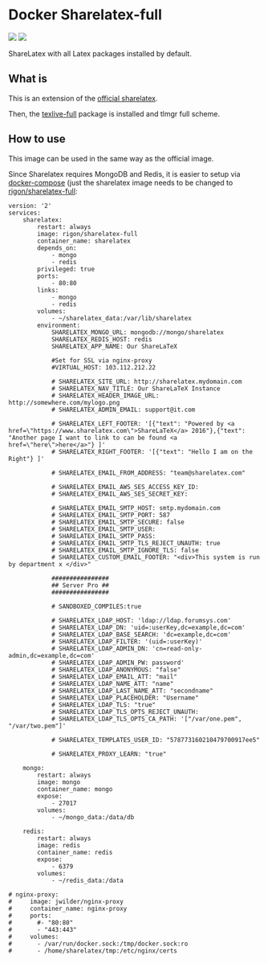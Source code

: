 # Docker Sharelatex-full

[![](https://images.microbadger.com/badges/image/rigon/sharelatex-full.svg)](https://microbadger.com/images/rigon/sharelatex-full "Get your own image badge on microbadger.com") [![](https://images.microbadger.com/badges/version/rigon/sharelatex-full.svg)](https://microbadger.com/images/rigon/sharelatex-full "Get your own version badge on microbadger.com")

ShareLatex with all Latex packages installed by default. 


## What is

This is an extension of the [official sharelatex](https://hub.docker.com/r/sharelatex/sharelatex/).

Then, the [texlive-full](https://packages.ubuntu.com/xenial/texlive-full) package is installed and tlmgr full scheme.


## How to use

This image can be used in the same way as the official image.

Since Sharelatex requires MongoDB and Redis, it is easier to setup via [docker-compose](https://github.com/sharelatex/sharelatex/blob/master/docker-compose.yml)
(just the sharelatex image needs to be changed to [rigon/sharelatex-full](https://hub.docker.com/r/rigon/sharelatex-full/):


	version: '2'
	services:
		sharelatex:
		    restart: always
		    image: rigon/sharelatex-full
		    container_name: sharelatex
		    depends_on:
		        - mongo
		        - redis
		    privileged: true
		    ports:
		        - 80:80
		    links:
		        - mongo
		        - redis
		    volumes:
		        - ~/sharelatex_data:/var/lib/sharelatex
		    environment:
		        SHARELATEX_MONGO_URL: mongodb://mongo/sharelatex
		        SHARELATEX_REDIS_HOST: redis
		        SHARELATEX_APP_NAME: Our ShareLaTeX
		        
		        #Set for SSL via nginx-proxy
		        #VIRTUAL_HOST: 103.112.212.22

		        # SHARELATEX_SITE_URL: http://sharelatex.mydomain.com
		        # SHARELATEX_NAV_TITLE: Our ShareLaTeX Instance
		        # SHARELATEX_HEADER_IMAGE_URL: http://somewhere.com/mylogo.png
		        # SHARELATEX_ADMIN_EMAIL: support@it.com

		        # SHARELATEX_LEFT_FOOTER: '[{"text": "Powered by <a href=\"https://www.sharelatex.com\">ShareLaTeX</a> 2016"},{"text": "Another page I want to link to can be found <a href=\"here\">here</a>"} ]'
		        # SHARELATEX_RIGHT_FOOTER: '[{"text": "Hello I am on the Right"} ]'

		        # SHARELATEX_EMAIL_FROM_ADDRESS: "team@sharelatex.com"

		        # SHARELATEX_EMAIL_AWS_SES_ACCESS_KEY_ID: 
		        # SHARELATEX_EMAIL_AWS_SES_SECRET_KEY: 

		        # SHARELATEX_EMAIL_SMTP_HOST: smtp.mydomain.com
		        # SHARELATEX_EMAIL_SMTP_PORT: 587
		        # SHARELATEX_EMAIL_SMTP_SECURE: false
		        # SHARELATEX_EMAIL_SMTP_USER: 
		        # SHARELATEX_EMAIL_SMTP_PASS: 
		        # SHARELATEX_EMAIL_SMTP_TLS_REJECT_UNAUTH: true
		        # SHARELATEX_EMAIL_SMTP_IGNORE_TLS: false
		        # SHARELATEX_CUSTOM_EMAIL_FOOTER: "<div>This system is run by department x </div>"

		        ################
		        ## Server Pro ##
		        ################

		        # SANDBOXED_COMPILES:true

		        # SHARELATEX_LDAP_HOST: 'ldap://ldap.forumsys.com' 
		        # SHARELATEX_LDAP_DN: 'uid=:userKey,dc=example,dc=com' 
		        # SHARELATEX_LDAP_BASE_SEARCH: 'dc=example,dc=com'
		        # SHARELATEX_LDAP_FILTER: '(uid=:userKey)'
		        # SHARELATEX_LDAP_ADMIN_DN: 'cn=read-only-admin,dc=example,dc=com' 
		        # SHARELATEX_LDAP_ADMIN_PW: password'
		        # SHARELATEX_LDAP_ANONYMOUS: "false"
		        # SHARELATEX_LDAP_EMAIL_ATT: "mail"
		        # SHARELATEX_LDAP_NAME_ATT: "name"
		        # SHARELATEX_LDAP_LAST_NAME_ATT: "secondname"
		        # SHARELATEX_LDAP_PLACEHOLDER: "Username"
		        # SHARELATEX_LDAP_TLS: "true"
		        # SHARELATEX_LDAP_TLS_OPTS_REJECT_UNAUTH:
		        # SHARELATEX_LDAP_TLS_OPTS_CA_PATH: '["/var/one.pem", "/var/two.pem"]'

		        # SHARELATEX_TEMPLATES_USER_ID: "578773160210479700917ee5"

		        # SHARELATEX_PROXY_LEARN: "true"

		mongo:
		    restart: always
		    image: mongo
		    container_name: mongo
		    expose:
		        - 27017
		    volumes:
		        - ~/mongo_data:/data/db

		redis:
		    restart: always
		    image: redis
		    container_name: redis
		    expose:
		        - 6379
		    volumes:
		        - ~/redis_data:/data
		        
	# nginx-proxy:
	#     image: jwilder/nginx-proxy
	#     container_name: nginx-proxy
	#     ports:
	#       #- "80:80"
	#       - "443:443"
	#     volumes:
	#       - /var/run/docker.sock:/tmp/docker.sock:ro
	#       - /home/sharelatex/tmp:/etc/nginx/certs


